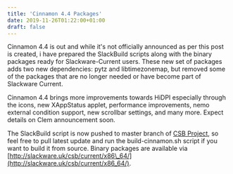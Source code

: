 ```yaml
---
title: 'Cinnamon 4.4 Packages'
date: 2019-11-26T01:22:00+01:00
draft: false
---
```


Cinnamon 4.4 is out and while it's not officially announced as per this post is created, i have prepared the SlackBuild scripts along with the binary packages ready for Slackware-Current users. These new set of packages adds two new dependencies: pytz and libtimezonemap, but removed some of the packages that are no longer needed or have become part of Slackware Current.  
  
Cinnamon 4.4 brings more improvements towards HiDPI especially through the icons, new XAppStatus applet, performance improvements, nemo external condition support, new scrollbar settings, and many more. Expect details on Clem announcement soon.  
  
The SlackBuild script is now pushed to master branch of [CSB Project](https://github.com/cinnamonslackbuilds/csb), so feel free to pull latest update and run the build-cinnamon.sh script if you want to build it from source. Binary packages are available via [http://slackware.uk/csb/current/x86\_64/](http://slackware.uk/csb/current/x86_64/).